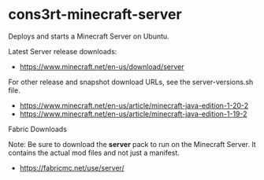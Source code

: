 # cons3rt-minecraft-server

Deploys and starts a Minecraft Server on Ubuntu.

Latest Server release downloads:

* https://www.minecraft.net/en-us/download/server

For other release and snapshot download URLs, see the server-versions.sh file.

* https://www.minecraft.net/en-us/article/minecraft-java-edition-1-20-2
* https://www.minecraft.net/en-us/article/minecraft-java-edition-1-19-2

Fabric Downloads

Note: Be sure to download the **server** pack to run on the Minecraft Server.  It contains
the actual mod files and not just a manifest.

* https://fabricmc.net/use/server/
